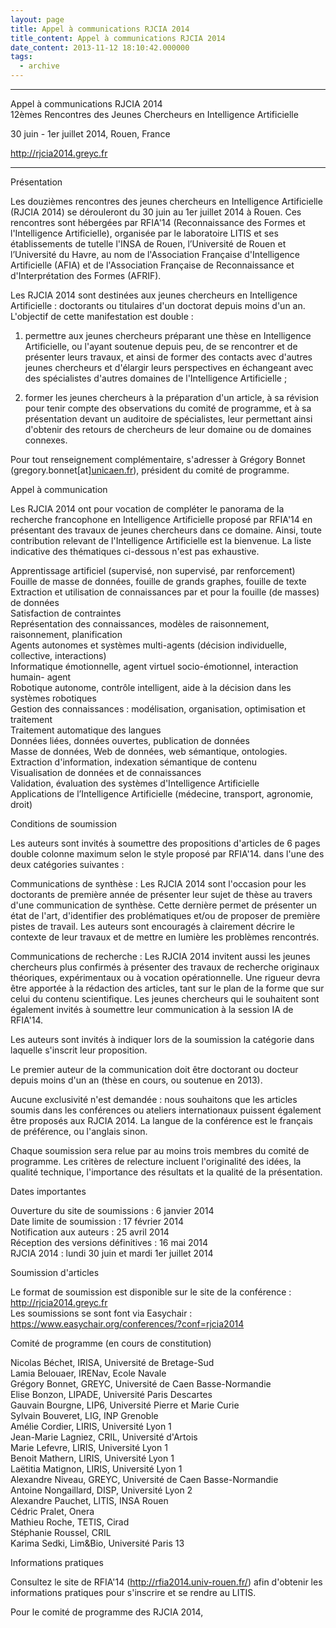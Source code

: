 ```yaml
---
layout: page
title: Appel à communications RJCIA 2014
title_content: Appel à communications RJCIA 2014
date_content: 2013-11-12 18:10:42.000000
tags:
  - archive
---
```

**********************************************************************  
  
Appel à communications RJCIA 2014  
12èmes Rencontres des Jeunes Chercheurs en Intelligence Artificielle  
  
30 juin - 1er juillet 2014, Rouen, France  
  
[http://rjcia2014.greyc.fr ](http://rjcia2014.greyc.fr/)  
  
**********************************************************************  
  
Présentation  
  
Les douzièmes rencontres des jeunes chercheurs en Intelligence Artificielle
(RJCIA 2014) se dérouleront du 30 juin au 1er juillet 2014 à Rouen. Ces
rencontres sont hébergées par RFIA'14 (Reconnaissance des Formes et
l'Intelligence Artificielle), organisée par le laboratoire LITIS et ses
établissements de tutelle l'INSA de Rouen, l’Université de Rouen et
l’Université du Havre, au nom de l'Association Française d'Intelligence
Artificielle (AFIA) et de l'Association Française de Reconnaissance et
d'Interprétation des Formes (AFRIF).  
  
Les RJCIA 2014 sont destinées aux jeunes chercheurs en Intelligence
Artificielle : doctorants ou titulaires d'un doctorat depuis moins d'un an.
L'objectif de cette manifestation est double :  
1) permettre aux jeunes chercheurs préparant une thèse en Intelligence
Artificielle, ou l'ayant soutenue depuis peu, de se rencontrer et de présenter
leurs travaux, et ainsi de former des contacts avec d'autres jeunes chercheurs
et d'élargir leurs perspectives en échangeant avec des spécialistes d'autres
domaines de l'Intelligence Artificielle ;  
  
2) former les jeunes chercheurs à la préparation d'un article, à sa révision
pour tenir compte des observations du comité de programme, et à sa
présentation devant un auditoire de spécialistes, leur permettant ainsi
d'obtenir des retours de chercheurs de leur domaine ou de domaines connexes.  
  
Pour tout renseignement complémentaire, s'adresser à Grégory Bonnet
(gregory.bonnet[at][unicaen.fr](http://unicaen.fr/)), président du comité de
programme.  
  
Appel à communication  
  
Les RJCIA 2014 ont pour vocation de compléter le panorama de la recherche
francophone en Intelligence Artificielle proposé par RFIA'14 en présentant des
travaux de jeunes chercheurs dans ce domaine. Ainsi, toute contribution
relevant de l'Intelligence Artificielle est la bienvenue. La liste indicative
des thématiques ci-dessous n'est pas exhaustive.  
  
Apprentissage artificiel (supervisé, non supervisé, par renforcement)  
Fouille de masse de données, fouille de grands graphes, fouille de texte  
Extraction et utilisation de connaissances par et pour la fouille (de masses)
de données  
Satisfaction de contraintes  
Représentation des connaissances, modèles de raisonnement, raisonnement,
planification  
Agents autonomes et systèmes multi-agents (décision individuelle, collective,
interactions)  
Informatique émotionnelle, agent virtuel socio-émotionnel, interaction humain-
agent  
Robotique autonome, contrôle intelligent, aide à la décision dans les systèmes
robotiques  
Gestion des connaissances : modélisation, organisation, optimisation et
traitement  
Traitement automatique des langues  
Données liées, données ouvertes, publication de données  
Masse de données, Web de données, web sémantique, ontologies.  
Extraction d'information, indexation sémantique de contenu  
Visualisation de données et de connaissances  
Validation, évaluation des systèmes d'Intelligence Artificielle  
Applications de l’Intelligence Artificielle (médecine, transport, agronomie,
droit)  
  
Conditions de soumission  
  
Les auteurs sont invités à soumettre des propositions d'articles de 6 pages
double colonne maximum selon le style proposé par RFIA'14. dans l'une des deux
catégories suivantes :  
  
Communications de synthèse : Les RJCIA 2014 sont l'occasion pour les
doctorants de première année de présenter leur sujet de thèse au travers d'une
communication de synthèse. Cette dernière permet de présenter un état de
l'art, d'identifier des problématiques et/ou de proposer de première pistes de
travail. Les auteurs sont encouragés à clairement décrire le contexte de leur
travaux et de mettre en lumière les problèmes rencontrés.  
  
Communications de recherche : Les RJCIA 2014 invitent aussi les jeunes
chercheurs plus confirmés à présenter des travaux de recherche originaux
théoriques, expérimentaux ou à vocation opérationnelle. Une rigueur devra être
apportée à la rédaction des articles, tant sur le plan de la forme que sur
celui du contenu scientifique. Les jeunes chercheurs qui le souhaitent sont
également invités à soumettre leur communication à la session IA de RFIA'14.  
  
Les auteurs sont invités à indiquer lors de la soumission la catégorie dans
laquelle s'inscrit leur proposition.  
  
Le premier auteur de la communication doit être doctorant ou docteur depuis
moins d'un an (thèse en cours, ou soutenue en 2013).  
  
Aucune exclusivité n'est demandée : nous souhaitons que les articles soumis
dans les conférences ou ateliers internationaux puissent également être
proposés aux RJCIA 2014. La langue de la conférence est le français de
préférence, ou l'anglais sinon.  
  
Chaque soumission sera relue par au moins trois membres du comité de
programme. Les critères de relecture incluent l'originalité des idées, la
qualité technique, l'importance des résultats et la qualité de la
présentation.  
  
Dates importantes  
  
Ouverture du site de soumissions : 6 janvier 2014  
Date limite de soumission : 17 février 2014  
Notification aux auteurs : 25 avril 2014  
Réception des versions définitives : 16 mai 2014  
RJCIA 2014 : lundi 30 juin et mardi 1er juillet 2014  
  
Soumission d'articles  
  
Le format de soumission est disponible sur le site de la conférence :
[http://rjcia2014.greyc.fr ](http://rjcia2014.greyc.fr/)  
Les soumissions se sont font via Easychair :
[https://www.easychair.org/conferences/?conf=rjcia2014
](https://www.easychair.org/conferences/?conf=rjcia2014)  
  
Comité de programme (en cours de constitution)  
  
Nicolas Béchet, IRISA, Université de Bretage-Sud  
Lamia Belouaer, IRENav, Ecole Navale  
Grégory Bonnet, GREYC, Université de Caen Basse-Normandie  
Elise Bonzon, LIPADE, Université Paris Descartes  
Gauvain Bourgne, LIP6, Université Pierre et Marie Curie  
Sylvain Bouveret, LIG, INP Grenoble  
Amélie Cordier, LIRIS, Université Lyon 1  
Jean-Marie Lagniez, CRIL, Université d'Artois  
Marie Lefevre, LIRIS, Université Lyon 1  
Benoit Mathern, LIRIS, Université Lyon 1  
Laëtitia Matignon, LIRIS, Université Lyon 1  
Alexandre Niveau, GREYC, Université de Caen Basse-Normandie  
Antoine Nongaillard, DISP, Université Lyon 2  
Alexandre Pauchet, LITIS, INSA Rouen  
Cédric Pralet, Onera  
Mathieu Roche, TETIS, Cirad  
Stéphanie Roussel, CRIL  
Karima Sedki, Lim&Bio, Université Paris 13  
  
Informations pratiques  
  
Consultez le site de RFIA'14 (<http://rfia2014.univ-rouen.fr/>) afin d'obtenir
les informations pratiques pour s'inscrire et se rendre au LITIS.  
  
Pour le comité de programme des RJCIA 2014,

